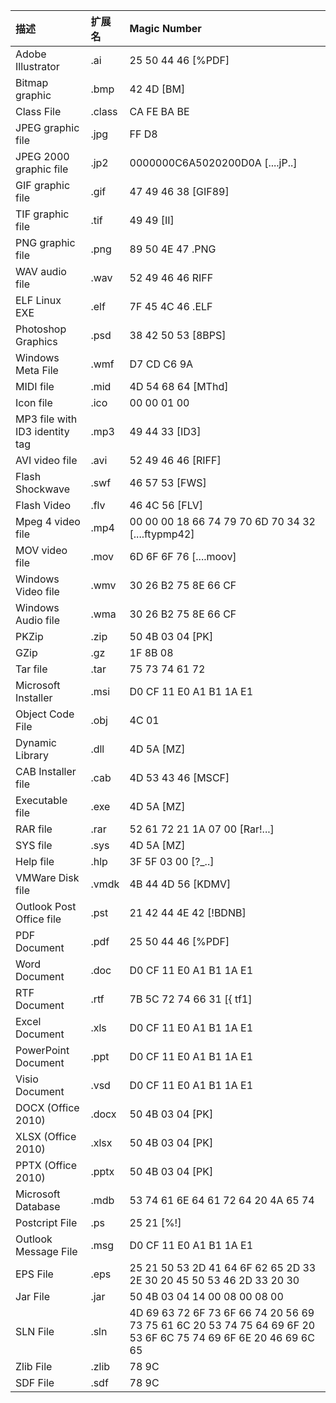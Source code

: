 | 描述                           | 扩展名 | Magic Number                                                                                                   |
| :----------------------------- | :----- | :------------------------------------------------------------------------------------------------------------- |
| Adobe Illustrator              | .ai    | 25 50 44 46 [%PDF]                                                                                             |
| Bitmap graphic                 | .bmp   | 42 4D [BM]                                                                                                     |
| Class File                     | .class | CA FE BA BE                                                                                                    |
| JPEG graphic file              | .jpg   | FF D8                                                                                                          |
| JPEG 2000 graphic file         | .jp2   | 0000000C6A5020200D0A [....jP..]                                                                                |
| GIF graphic file               | .gif   | 47 49 46 38 [GIF89]                                                                                            |
| TIF graphic file               | .tif   | 49 49 [II]                                                                                                     |
| PNG graphic file               | .png   | 89 50 4E 47 .PNG                                                                                               |
| WAV audio file                 | .wav   | 52 49 46 46 RIFF                                                                                               |
| ELF Linux EXE                  | .elf   | 7F 45 4C 46 .ELF                                                                                               |
| Photoshop Graphics             | .psd   | 38 42 50 53 [8BPS]                                                                                             |
| Windows Meta File              | .wmf   | D7 CD C6 9A                                                                                                    |
| MIDI file                      | .mid   | 4D 54 68 64 [MThd]                                                                                             |
| Icon file                      | .ico   | 00 00 01 00                                                                                                    |
| MP3 file with ID3 identity tag | .mp3   | 49 44 33 [ID3]                                                                                                 |
| AVI video file                 | .avi   | 52 49 46 46 [RIFF]                                                                                             |
| Flash Shockwave                | .swf   | 46 57 53 [FWS]                                                                                                 |
| Flash Video                    | .flv   | 46 4C 56 [FLV]                                                                                                 |
| Mpeg 4 video file              | .mp4   | 00 00 00 18 66 74 79 70 6D 70 34 32 [....ftypmp42]                                                             |
| MOV video file                 | .mov   | 6D 6F 6F 76 [....moov]                                                                                         |
| Windows Video file             | .wmv   | 30 26 B2 75 8E 66 CF                                                                                           |
| Windows Audio file             | .wma   | 30 26 B2 75 8E 66 CF                                                                                           |
| PKZip                          | .zip   | 50 4B 03 04 [PK]                                                                                               |
| GZip                           | .gz    | 1F 8B 08                                                                                                       |
| Tar file                       | .tar   | 75 73 74 61 72                                                                                                 |
| Microsoft Installer            | .msi   | D0 CF 11 E0 A1 B1 1A E1                                                                                        |
| Object Code File               | .obj   | 4C 01                                                                                                          |
| Dynamic Library                | .dll   | 4D 5A [MZ]                                                                                                     |
| CAB Installer file             | .cab   | 4D 53 43 46 [MSCF]                                                                                             |
| Executable file                | .exe   | 4D 5A [MZ]                                                                                                     |
| RAR file                       | .rar   | 52 61 72 21 1A 07 00 [Rar!...]                                                                                 |
| SYS file                       | .sys   | 4D 5A [MZ]                                                                                                     |
| Help file                      | .hlp   | 3F 5F 03 00 [?_..]                                                                                             |
| VMWare Disk file               | .vmdk  | 4B 44 4D 56 [KDMV]                                                                                             |
| Outlook Post Office file       | .pst   | 21 42 44 4E 42 [!BDNB]                                                                                         |
| PDF Document                   | .pdf   | 25 50 44 46 [%PDF]                                                                                             |
| Word Document                  | .doc   | D0 CF 11 E0 A1 B1 1A E1                                                                                        |
| RTF Document                   | .rtf   | 7B 5C 72 74 66 31 [{ tf1]                                                                                      |
| Excel Document                 | .xls   | D0 CF 11 E0 A1 B1 1A E1                                                                                        |
| PowerPoint Document            | .ppt   | D0 CF 11 E0 A1 B1 1A E1                                                                                        |
| Visio Document                 | .vsd   | D0 CF 11 E0 A1 B1 1A E1                                                                                        |
| DOCX (Office 2010)             | .docx  | 50 4B 03 04 [PK]                                                                                               |
| XLSX (Office 2010)             | .xlsx  | 50 4B 03 04 [PK]                                                                                               |
| PPTX (Office 2010)             | .pptx  | 50 4B 03 04 [PK]                                                                                               |
| Microsoft Database             | .mdb   | 53 74 61 6E 64 61 72 64 20 4A 65 74                                                                            |
| Postcript File                 | .ps    | 25 21 [%!]                                                                                                     |
| Outlook Message File           | .msg   | D0 CF 11 E0 A1 B1 1A E1                                                                                        |
| EPS File                       | .eps   | 25 21 50 53 2D 41 64 6F 62 65 2D 33 2E 30 20 45 50 53 46 2D 33 20 30                                           |
| Jar File                       | .jar   | 50 4B 03 04 14 00 08 00 08 00                                                                                  |
| SLN File                       | .sln   | 4D 69 63 72 6F 73 6F 66 74 20 56 69 73 75 61 6C 20 53 74 75 64 69 6F 20 53 6F 6C 75 74 69 6F 6E 20 46 69 6C 65 |
| Zlib File                      | .zlib  | 78 9C                                                                                                          |
| SDF File                       | .sdf   | 78 9C                                                                                                          |
